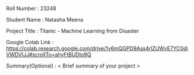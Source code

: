 Roll Number       :   23248

Student Name      :   Natasha Meena

Project Title     :   Titanic - Machine Learning from Disaster

Google Colab Link :   https://colab.research.google.com/drive/1v6mQGPD9Ass4rlZUWvE7YC0diVWDVIJJ#scrollTo=ahyFtBUDto9Q

Summary(Optional) :   < Brief summary of your project >
